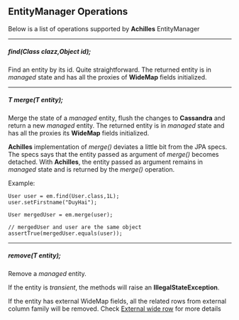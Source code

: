 ## EntityManager Operations

 Below is a list of operations supported by **Achilles** EntityManager
 
---------------------------------------  
##### find(Class<T> clazz,Object id);

 Find an entity by its id. Quite straightforward. The returned entity is in *managed* state and has all the proxies 
 of **WideMap** fields initialized.
 
---------------------------------------  
##### T merge(T entity);

 Merge the state of a *managed* entity, flush the changes to **Cassandra** and return a new *managed* entity. The 
 returned entity is in *managed* state and has all the proxies its **WideMap** fields initialized.
 
 **Achilles** implementation of *merge()* deviates a little bit from the JPA specs. The specs says that the entity 
 passed as argument of *merge()* becomes detached. With **Achilles**, the entity passed as argument remains in
 *managed* state and is returned by the *merge()* operation.
 
 Example:
 
	User user = em.find(User.class,1L);
	user.setFirstname("DuyHai");

	User mergedUser = em.merge(user);

	// mergedUser and user are the same object
	assertTrue(mergedUser.equals(user));

---------------------------------------  
##### remove(T entity);	

 Remove a *managed* entity. 

 If the entity is *transient*, the methods will raise an **IllegalStateException**.

 If the entity has external WideMap fields, all the related rows from external column family will be removed.
 Check [External wide row](/doanduyhai/achilles/tree/master/documentation/externalWideRow.markdown) for more details

 